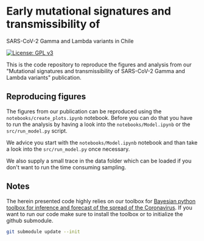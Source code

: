 # Early mutational signatures and transmissibility of
SARS-CoV-2 Gamma and Lambda variants in Chile

[![License: GPL v3](https://img.shields.io/badge/License-GPLv3-blue.svg)](https://www.gnu.org/licenses/gpl-3.0)


This is the code repository to reproduce the figures and analysis from our "Mutational signatures and transmissibility of SARS-CoV-2 Gamma and Lambda variants" publication. 

## Reproducing figures

The figures from our publication can be reproduced using the `notebooks/create_plots.ipynb` notebook. Before you can do that you have to run the analysis by having a look into the `notebooks/Model.ipynb` or the `src/run_model.py` script. 

We advice you start with the `notebooks/Model.ipynb` notebook and than take a look into the `src/run_model.py` once necessary.

We also supply a small trace in the data folder which can be loaded if you don't want to run the time consuming sampling. 


## Notes

The herein presented code highly relies on our toolbox for [Bayesian python toolbox for inference and forecast of the spread of the Coronavirus](https://github.com/Priesemann-Group/covid19_inference/tree/v0.3.1). If you want to run our code make sure to install the toolbox or to initialize the github submodule.

```bash
git submodule update --init
```
